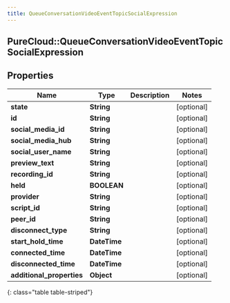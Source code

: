 ```yaml
---
title: QueueConversationVideoEventTopicSocialExpression
---
```

## PureCloud::QueueConversationVideoEventTopicSocialExpression

## Properties

|Name | Type | Description | Notes|
|------------ | ------------- | ------------- | -------------|
| **state** | **String** |  | [optional] |
| **id** | **String** |  | [optional] |
| **social_media_id** | **String** |  | [optional] |
| **social_media_hub** | **String** |  | [optional] |
| **social_user_name** | **String** |  | [optional] |
| **preview_text** | **String** |  | [optional] |
| **recording_id** | **String** |  | [optional] |
| **held** | **BOOLEAN** |  | [optional] |
| **provider** | **String** |  | [optional] |
| **script_id** | **String** |  | [optional] |
| **peer_id** | **String** |  | [optional] |
| **disconnect_type** | **String** |  | [optional] |
| **start_hold_time** | **DateTime** |  | [optional] |
| **connected_time** | **DateTime** |  | [optional] |
| **disconnected_time** | **DateTime** |  | [optional] |
| **additional_properties** | **Object** |  | [optional] |
{: class="table table-striped"}


